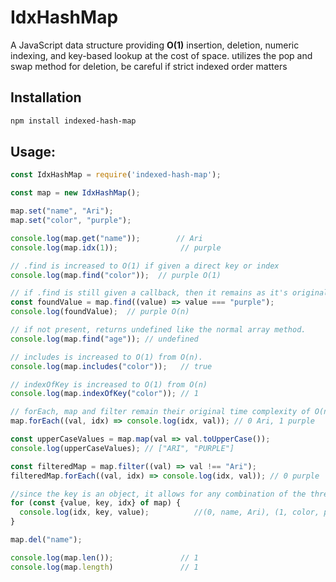 # IdxHashMap

A JavaScript data structure providing **O(1)** insertion, deletion, numeric indexing, and key-based lookup at the cost of space.
utilizes the pop and swap method for deletion, be careful if strict indexed order matters

## Installation

```bash
npm install indexed-hash-map
```

## Usage:
```javascript
const IdxHashMap = require('indexed-hash-map');

const map = new IdxHashMap();

map.set("name", "Ari");
map.set("color", "purple");

console.log(map.get("name"));        // Ari
console.log(map.idx(1));              // purple

// .find is increased to O(1) if given a direct key or index
console.log(map.find("color"));  // purple O(1)

// if .find is still given a callback, then it remains as it's original O(n)
const foundValue = map.find((value) => value === "purple");
console.log(foundValue);  // purple O(n)

// if not present, returns undefined like the normal array method.
console.log(map.find("age")); // undefined 

// includes is increased to O(1) from O(n).
console.log(map.includes("color"));   // true

// indexOfKey is increased to O(1) from O(n)
console.log(map.indexOfKey("color")); // 1

// forEach, map and filter remain their original time complexity of O(n)
map.forEach((val, idx) => console.log(idx, val)); // 0 Ari, 1 purple

const upperCaseValues = map.map(val => val.toUpperCase());
console.log(upperCaseValues); // ["ARI", "PURPLE"]

const filteredMap = map.filter((val) => val !== "Ari");
filteredMap.forEach((val, idx) => console.log(idx, val)); // 0 purple

//since the key is an object, it allows for any combination of the three properties (key, value, idx) to be given in an object as an argument and returned. 
for (const {value, key, idx} of map) {
  console.log(idx, key, value);          //(0, name, Ari), (1, color, purple)
}

map.del("name");

console.log(map.len());               // 1
console.log(map.length)               // 1

```
